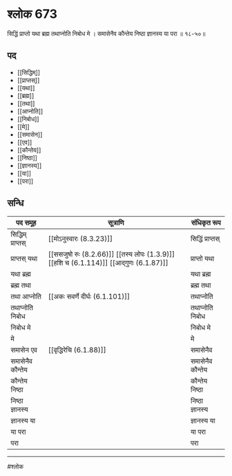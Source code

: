 # श्लोक 673

सिद्धिं प्राप्तो यथा ब्रह्म तथाप्नोति निबोध मे ।
समासेनैव कौन्तेय निष्ठा ज्ञानस्य या परा ॥ १८-५०॥


## पद 

- [[सिद्धिम्]]
- [[प्राप्तस्]]
- [[यथा]]
- [[ब्रह्म]]
- [[तथा]]
- [[आप्नोति]]
- [[निबोध]]
- [[मे]]
- [[समासेन]]
- [[एव]]
- [[कौन्तेय]]
- [[निष्ठा]]
- [[ज्ञानस्य]]
- [[या]]
- [[परा]]

## सन्धि

| पद समूह | सूत्राणि | संधिकृत रूप |
| ----- | ----- | ----- |
| सिद्धिम् प्राप्तस् |  [[मोऽनुस्वारः (8.3.23)]] | सिद्धिं प्राप्तस् |
| प्राप्तस् यथा |  [[ससजुषो रुः (8.2.66)]] [[तस्य लोपः (1.3.9)]] [[हशि च (6.1.114)]] [[आद्गुणः (6.1.87)]] | प्राप्तो यथा |
| यथा ब्रह्म |  | यथा ब्रह्म |
| ब्रह्म तथा |  | ब्रह्म तथा |
| तथा आप्नोति |  [[अकः सवर्णे दीर्घः (6.1.101)]] | तथाप्नोति |
| तथाप्नोति निबोध |  | तथाप्नोति निबोध |
| निबोध मे |  | निबोध मे |
| मे |  | मे |
| समासेन एव |  [[वृद्धिरेचि (6.1.88)]] | समासेनैव |
| समासेनैव कौन्तेय |  | समासेनैव कौन्तेय |
| कौन्तेय निष्ठा |  | कौन्तेय निष्ठा |
| निष्ठा ज्ञानस्य |  | निष्ठा ज्ञानस्य |
| ज्ञानस्य या |  | ज्ञानस्य या |
| या परा |  | या परा |
| परा |  | परा |


---

#श्लोक